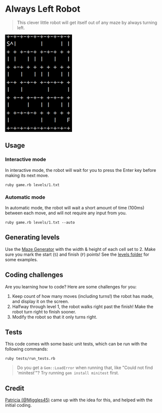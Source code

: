 # Always Left Robot

> This clever little robot will get itself out of any maze by always turning left.

![](always-left-robot.gif)

## Usage

### Interactive mode

In interactive mode, the robot will wait for you to press the Enter key before making its next move.

```
ruby game.rb levels/1.txt
```

### Automatic mode

In automatic mode, the robot will wait a short amount of time (100ms) between each move, and will not require any input from you.

```
ruby game.rb levels/1.txt --auto
```

## Generating levels

Use the [Maze Generator](http://www.delorie.com/game-room/mazes/genmaze.cgi) with the width & height of each cell set to 2. Make sure you mark the start (`S`) and finish (`F`) points! See the [levels folder](https://github.com/wildlyinaccurate/always-left-robot/tree/master/levels) for some examples.

## Coding challenges

Are you learning how to code? Here are some challenges for you:

1. Keep count of how many moves (including turns!) the robot has made, and display it on the screen.
2. Halfway through level 1, the robot walks right past the finish! Make the robot turn right to finish sooner.
3. Modify the robot so that it only turns right.

## Tests

This code comes with some basic unit tests, which can be run with the following commands:

```
ruby tests/run_tests.rb
```

> Do you get a `Gem::LoadError` when running that, like "Could not find 'minitest'"? Try running `gem install minitest` first.

## Credit

[Patricia (@Miggles45)](https://github.com/Miggles45) came up with the idea for this, and helped with the initial coding.
